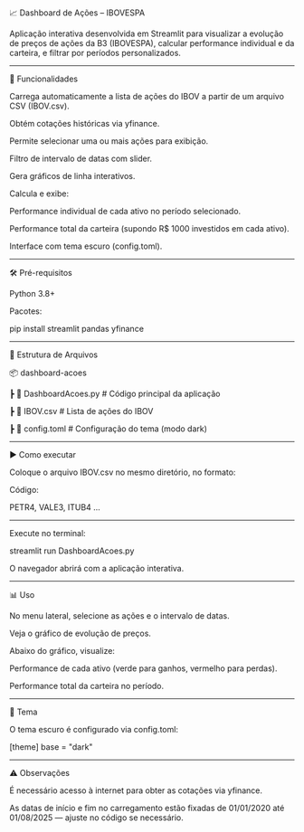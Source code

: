 📈 Dashboard de Ações – IBOVESPA

Aplicação interativa desenvolvida em Streamlit para visualizar a evolução de preços de ações da B3 (IBOVESPA), calcular performance individual e da carteira, e filtrar por períodos personalizados.

----------------------------------------------------------------------------------------------------------------

🚀 Funcionalidades

Carrega automaticamente a lista de ações do IBOV a partir de um arquivo CSV (IBOV.csv).

Obtém cotações históricas via yfinance.

Permite selecionar uma ou mais ações para exibição.

Filtro de intervalo de datas com slider.

Gera gráficos de linha interativos.

Calcula e exibe:

Performance individual de cada ativo no período selecionado.

Performance total da carteira (supondo R$ 1000 investidos em cada ativo).

Interface com tema escuro (config.toml).

----------------------------------------------------------------------------------------------------------------

🛠️ Pré-requisitos

Python 3.8+

Pacotes:

pip install streamlit pandas yfinance

----------------------------------------------------------------------------------------------------------------

📂 Estrutura de Arquivos

📦 dashboard-acoes

 ┣ 📜 DashboardAcoes.py   # Código principal da aplicação
 
 ┣ 📜 IBOV.csv            # Lista de ações do IBOV
 
 ┣ 📜 config.toml         # Configuração do tema (modo dark)

 ----------------------------------------------------------------------------------------------------------------

▶️ Como executar

Coloque o arquivo IBOV.csv no mesmo diretório, no formato:

Código:

PETR4,
VALE3,
ITUB4
...

----------------------------------------------------------------------------------------------------------------

Execute no terminal:

streamlit run DashboardAcoes.py

O navegador abrirá com a aplicação interativa.

----------------------------------------------------------------------------------------------------------------

📊 Uso

No menu lateral, selecione as ações e o intervalo de datas.

Veja o gráfico de evolução de preços.

Abaixo do gráfico, visualize:

Performance de cada ativo (verde para ganhos, vermelho para perdas).

Performance total da carteira no período.

----------------------------------------------------------------------------------------------------------------

🎨 Tema

O tema escuro é configurado via config.toml:

[theme]
base = "dark"

----------------------------------------------------------------------------------------------------------------

⚠️ Observações

É necessário acesso à internet para obter as cotações via yfinance.

As datas de início e fim no carregamento estão fixadas de 01/01/2020 até 01/08/2025 — ajuste no código se necessário.
